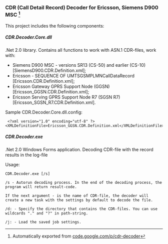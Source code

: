 ### CDR (Call Detail Record) Decoder for Ericsson, Siemens D900 MSC [^1] 

[^1]: Automatically exported from [code.google.com/p/cdr-decoder](https://code.google.com/archive/p/cdr-decoder/)

This project includes the following components:

##### CDR.Decoder.Core.dll

.Net 2.0 library. Contains all functions to work with ASN.1 CDR-files, work with:
- Siemens D900 MSC - versions SR13 (CS-50) and earlier (CS-10) [SiemensD900.CDR.Definition.xml];
- Ericsson - SEQUENCE OF UMTSGSMPLMNCallDataRecord [Ericsson.CDR.Definition.xml];
- Ericsson Gateway GPRS Support Node (GGSN) [Ericsson_GGSN.CDR.Definition.xml];
- Ericsson Serving GPRS Support Node R7 (SGSN R7) [Ericsson_SGSN_R7.CDR.Definition.xml].

Sample CDR.Decoder.Core.dll.config:
```
 <?xml version="1.0" encoding="utf-8" ?> <XMLDefinitionFile>Ericsson_GGSN.CDR.Definition.xml</XMLDefinitionFile>
```

##### CDR.Decoder.exe

.Net 2.0 Windows Forms application. Decoding CDR-file with the record results in the log-file

Usage:
```
CDR.Decoder.exe [/s]

/s - Autorun decoding process. In the end of the decoding process, the program will return result-code.

If the next argument - is the name of CDR-file, the decoder will create a new task with the settings by default to decode the file.

/d: - Specify the directory that contains the CDR-files. You can use wildcards "." and "?" in path-string.

/j: - Load the saved job settings.
```

